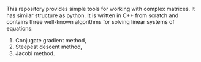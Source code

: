 This repository provides simple tools for working with complex
matrices. It has similar structure as python. It is written in
C++ from scratch and contains three well-known  algorithms for
solving linear systems of equations:
 1. Conjugate gradient method,
 2. Steepest descent method,
 3. Jacobi method.
